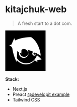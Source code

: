 kitajchuk-web
=============

> A fresh start to a dot com.

<img src="./public/appicon.png" width="128" />

**Stack:**

* Next.js
* Preact [@developit example](https://github.com/developit/nextjs-preact-demo)
* Tailwind CSS